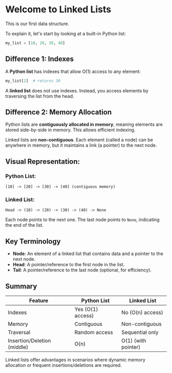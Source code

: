 # Welcome to Linked Lists

This is our first data structure.

To explain it, let's start by looking at a built-in Python list:

```python
my_list = [10, 20, 30, 40]
```

## Difference 1: Indexes

A **Python list** has indexes that allow O(1) access to any element:
```python
my_list[2]  # returns 30
```

A **linked list** does not use indexes. Instead, you access elements by traversing the list from the head.

## Difference 2: Memory Allocation

Python lists are **contiguously allocated in memory**, meaning elements are stored side-by-side in memory. This allows efficient indexing.

Linked lists are **non-contiguous**. Each element (called a node) can be anywhere in memory, but it maintains a link (a pointer) to the next node.

## Visual Representation:

### Python List:
```
[10] -> [20] -> [30] -> [40] (contiguous memory)
```

### Linked List:
```
Head -> (10) -> (20) -> (30) -> (40) -> None
```
Each node points to the next one. The last node points to `None`, indicating the end of the list.

## Key Terminology
- **Node**: An element of a linked list that contains data and a pointer to the next node.
- **Head**: A pointer/reference to the first node in the list.
- **Tail**: A pointer/reference to the last node (optional, for efficiency).

## Summary
| Feature           | Python List         | Linked List        |
|------------------|---------------------|--------------------|
| Indexes          | Yes (O(1) access)   | No (O(n) access)   |
| Memory           | Contiguous          | Non-contiguous     |
| Traversal        | Random access       | Sequential only    |
| Insertion/Deletion (middle) | O(n)             | O(1) (with pointer) |

Linked lists offer advantages in scenarios where dynamic memory allocation or frequent insertions/deletions are required.

